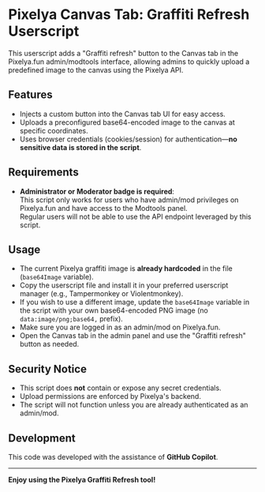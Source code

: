# Pixelya Canvas Tab: Graffiti Refresh Userscript

This userscript adds a "Graffiti refresh" button to the Canvas tab in the Pixelya.fun admin/modtools interface, allowing admins to quickly upload a predefined image to the canvas using the Pixelya API.

## Features

- Injects a custom button into the Canvas tab UI for easy access.
- Uploads a preconfigured base64-encoded image to the canvas at specific coordinates.
- Uses browser credentials (cookies/session) for authentication—**no sensitive data is stored in the script**.

## Requirements

- **Administrator or Moderator badge is required**:  
  This script only works for users who have admin/mod privileges on Pixelya.fun and have access to the Modtools panel.  
  Regular users will not be able to use the API endpoint leveraged by this script.

## Usage

- The current Pixelya graffiti image is **already hardcoded** in the file (`base64Image` variable).  
- Copy the userscript file and install it in your preferred userscript manager (e.g., Tampermonkey or Violentmonkey).
- If you wish to use a different image, update the `base64Image` variable in the script with your own base64-encoded PNG image (no `data:image/png;base64,` prefix).
- Make sure you are logged in as an admin/mod on Pixelya.fun.
- Open the Canvas tab in the admin panel and use the "Graffiti refresh" button as needed.

## Security Notice

- This script does **not** contain or expose any secret credentials.  
- Upload permissions are enforced by Pixelya's backend.  
- The script will not function unless you are already authenticated as an admin/mod.

## Development

This code was developed with the assistance of **GitHub Copilot**.

---

**Enjoy using the Pixelya Graffiti Refresh tool!**
